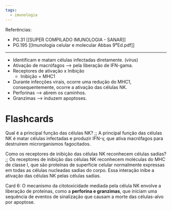 ```yaml
---
tags:
  - imunologia
---
```

Referências: 
* PG.31 [[SUPER COMPILADO IMUNOLOGIA - SANAR]]
* PG.195 [[Imunologia celular e molecular Abbas 9⁰Ed.pdf]]

---
* Identificam e matam células infectadas diretamente. (vírus)
* Ativação de macrófagos --> pela liberação de IFN-gama. 
* Receptores de ativação x Inibição
	* Inibição = MHC1 
* Durante infecções virais, ocorre uma redução do MHC1, consequentemente, ocorre a ativação das células NK. 
* Perforinas --> abrem os caminhos. 
* Granzimas --> induzem apoptoses.

# Flashcards
Qual é a principal função das células NK? ;; A principal função das células NK é matar células infectadas e produzir IFN-γ, que ativa macrófagos para destruírem microrganismos fagocitados.
<!--SR:!2023-11-16,5,210-->

Como os receptores de inibição das células NK reconhecem células sadias? ;; Os receptores de inibição das células NK reconhecem moléculas do MHC de classe I, que são proteínas de superfície celular normalmente expressas em todas as células nucleadas sadias do corpo. Essa interação inibe a ativação das células NK pelas células sadias.
<!--SR:!2023-11-26,15,254-->

Card 6: O mecanismo da citotoxicidade mediada pela célula NK envolve a liberação de proteínas, como a **perforina e granzimas**, que iniciam uma sequência de eventos de sinalização que causam a morte das células-alvo por apoptose.
<!--SR:!2024-01-06,56,216-->


[^1]: 
[^2]: 
